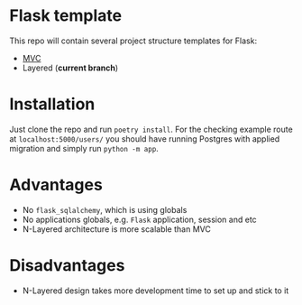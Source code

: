 # Flask template

This repo will contain several project structure templates
for Flask:

- [MVC](https://github.com/hrimov/flask-template/tree/structure/MVC)
- Layered (**current branch**)

# Installation

Just clone the repo and run `poetry install`.
For the checking example route at `localhost:5000/users/`
you should have running Postgres with applied migration and simply run `python -m app`.

# Advantages

- No `flask_sqlalchemy`, which is using globals
- No applications globals, e.g. `Flask` application, session and etc
- N-Layered architecture is more scalable than MVC

# Disadvantages

- N-Layered design takes more development time to set up
  and stick to it
